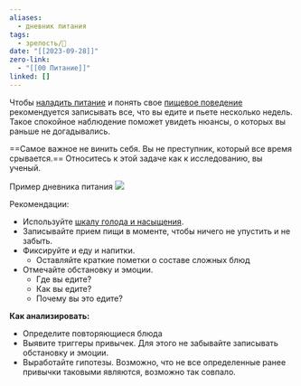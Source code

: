 ```yaml
---
aliases:
  - дневник питания
tags:
  - зрелость/🌱
date: "[[2023-09-28]]"
zero-link:
  - "[[00 Питание]]"
linked: []
---
```

Чтобы [наладить питание](Как%20наладить%20питание?.md) и понять свое [пищевое поведение](Пищевое%20поведение.md) рекомендуется записывать все, что вы едите и пьете несколько недель. Такое спокойное наблюдение поможет увидеть нюансы, о которых вы раньше не догадывались.

==Самое важное не винить себя. Вы не преступник, который все время срывается.== Относитесь к этой задаче как к исследованию, вы ученый.

Пример дневника питания
![](pitanie_1.j37jjz..webp)

Рекомендации:
- Используйте [шкалу голода и насыщения](Шкала%20голода%20и%20насыщения.md).
- Записывайте прием пищи в моменте, чтобы ничего не упустить и не забыть.
- Фиксируйте и еду и напитки.
	- Оставляйте краткие пометки о составе сложных блюд
- Отмечайте обстановку и эмоции.
	- Где вы едите?
	- Как вы едите?
	- Почему вы это едите?


**Как анализировать:**
- Определите повторяющиеся блюда
- Выявите триггеры привычек. Для этого не забывайте записывать обстановку и эмоции.
- Выработайте гипотезы. Возможно, что не все определенные ранее привычки таковыми являются, возможно так совпало.